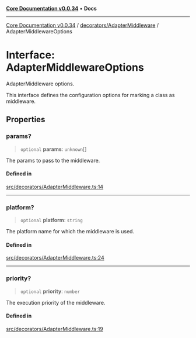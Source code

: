 [**Core Documentation v0.0.34**](../../../README.md) • **Docs**

***

[Core Documentation v0.0.34](../../../modules.md) / [decorators/AdapterMiddleware](../README.md) / AdapterMiddlewareOptions

# Interface: AdapterMiddlewareOptions

AdapterMiddleware options.

This interface defines the configuration options for marking a class as middleware.

## Properties

### params?

> `optional` **params**: `unknown`[]

The params to pass to the middleware.

#### Defined in

[src/decorators/AdapterMiddleware.ts:14](https://github.com/stonemjs/core/blob/805ab978d87a028eb5ea9c9da928beb091ec1971/src/decorators/AdapterMiddleware.ts#L14)

***

### platform?

> `optional` **platform**: `string`

The platform name for which the middleware is used.

#### Defined in

[src/decorators/AdapterMiddleware.ts:24](https://github.com/stonemjs/core/blob/805ab978d87a028eb5ea9c9da928beb091ec1971/src/decorators/AdapterMiddleware.ts#L24)

***

### priority?

> `optional` **priority**: `number`

The execution priority of the middleware.

#### Defined in

[src/decorators/AdapterMiddleware.ts:19](https://github.com/stonemjs/core/blob/805ab978d87a028eb5ea9c9da928beb091ec1971/src/decorators/AdapterMiddleware.ts#L19)
